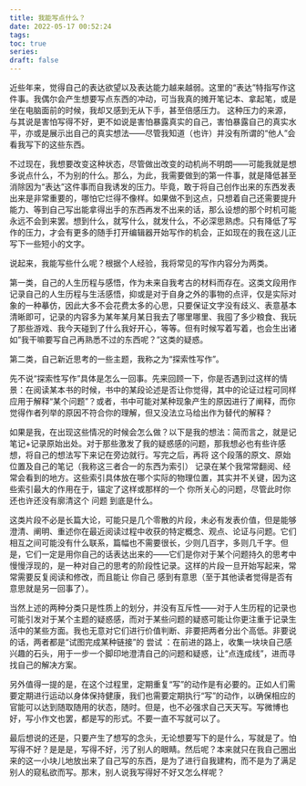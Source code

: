```yaml
---
title: 我能写点什么？
date: 2022-05-17 00:52:24
tags:
toc: true
series:
draft: false
---
```




近些年来，觉得自己的表达欲望以及表达能力越来越弱。这里的“表达”特指写作这件事。我偶尔会产生想要写点东西的冲动，可当我真的摊开笔记本、拿起笔，或是坐在电脑面前的时候，我却又感到无从下手，甚至倍感压力。 这种压力的来源，与其说是害怕写得不好，更不如说是害怕暴露真实的自己，害怕暴露自己的真实水平，亦或是展示出自己的真实想法——尽管我知道（也许）并没有所谓的“他人”会看我写下的这些东西。

不过现在，我想要改变这种状态，尽管做出改变的动机尚不明朗——可能我就是想多说点什么，不为别的什么。那么，为此，我需要做到的第一件事，就是降低甚至消除因为“表达”这件事而自我诱发的压力。毕竟，敢于将自己创作出来的东西发表出来是非常重要的，哪怕它烂得不像样。如果做不到这点，只想着自己还需要提升能力、等到自己写出能拿得出手的东西再发不出来的话，那么设想的那个时机可能永远不会到来罢。想到什么，就写什么，就发什么，不必深思熟虑。只有降低了写作的压力，才会有更多的随手打开编辑器开始写作的机会，正如现在的我在这儿正写下一些短小的文字。

说起来，我能写些什么呢？根据个人经验，我将常见的写作内容分为两类。 

第一类，自己的人生历程与感悟，作为未来自我考古的材料而存在。这类文段用作记录自己的人生历程与生活感悟，抑或是对于自身之外的事物的点评，仅是实际对象的一种摹仿，因此大多不会花费太多的心思，只要保证文字没有歧义、表意基本清晰即可，记录的内容多为某年某月某日我去了哪里哪里、我囤了多少粮食、我玩了那些游戏、我今天碰到了什么我好开心，等等。但有时候写着写着，也会生出诸如”我干嘛要写自己再熟悉不过的东西呢？”这类的疑惑。

第二类，自己新近思考的一些主题，我称之为“探索性写作”。

先不说“探索性写作”具体是怎么一回事。先来回顾一下，你是否遇到过这样的情景：在阅读某本书的时候，书中的某段论述是否让你觉得，其中的论证过程可同样应用于解释“某个问题”？或者，书中可能对某种现象产生的原因进行了阐释，而你觉得作者列举的原因不符合你的理解，但又没法立马给出作为替代的解释？

如果是我，在出现这些情况的时候会怎么做？以下是我的想法：简而言之，就是记笔记+记录原始出处。对于那些激发了我的疑惑感的问题，那我想必也有些许感想，将自己的想法写下来记在旁边就行。写完之后，再将 这个段落的原文、原始位置及自己的笔记（我称这三者合一的东西为索引） 记录在某个我常常翻阅、经常会看到的地方。这些索引具体放在哪个实际的物理位置，其实并不关键，因为这些索引最大的作用在于，锚定了这样或那样的一个 你所关心的问题，尽管此时你还也许还没有廓清这个 问题 到底是什么。

这类片段不必是长篇大论，可能只是几个零散的片段，未必有发表价值，但是能够澄清、阐明、重述你在最近阅读过程中收获的特定概念、观点、论证与问题。它们相互之间可能没有什么联系，篇幅也不需要很长，少则几百字，多则几千字。但是，它们一定是用你自己的话表达出来的——它们是你对于某个问题持久的思考中慢慢浮现的，是一种对自己的思考的阶段性记录。这样的片段一旦开始写起来，常常需要反复阅读和修改，而且能让 你自己 感到有意思（至于其他读者觉得是否有意思就是另一回事了）。

当然上述的两种分类只是性质上的划分，并没有互斥性——对于人生历程的记录也可能引发对于某个主题的疑惑感，而对于某些问题的疑惑可能让你更注重于记录生活中的某些方面。我也无意对它们进行价值判断、非要把两者分出个高低。非要说的话，两者都是“试图完成某种链接”的 尝试 ：在前进的路上，收集一块块自己感兴趣的石头，用于一步一个脚印地澄清自己的问题和疑惑，让“点连成线”，进而寻找自己的解决方案。

另外值得一提的是，在这个过程里，定期重复“写”的动作是有必要的。正如人们需要定期进行运动以身体保持健康，我们也需要定期执行“写”的动作，以确保相应的官能可以达到随取随用的状态，随时。但是，也不必强求自己天天写。写微博也好，写小作文也罢，都是写的形式。不要一直不写就可以了。

最后想说的还是，只要产生了想写的念头，无论想要写下的是什么，写就是了。怕写得不好？是是是，写得不好，污了别人的眼睛。然后呢？本来就只在我自己圈出来的这一小块儿地放出来了自己写的东西，是为了进行自我建构，而不是为了满足别人的窥私欲而写。那末，别人说我写得好不好又怎么样呢？
